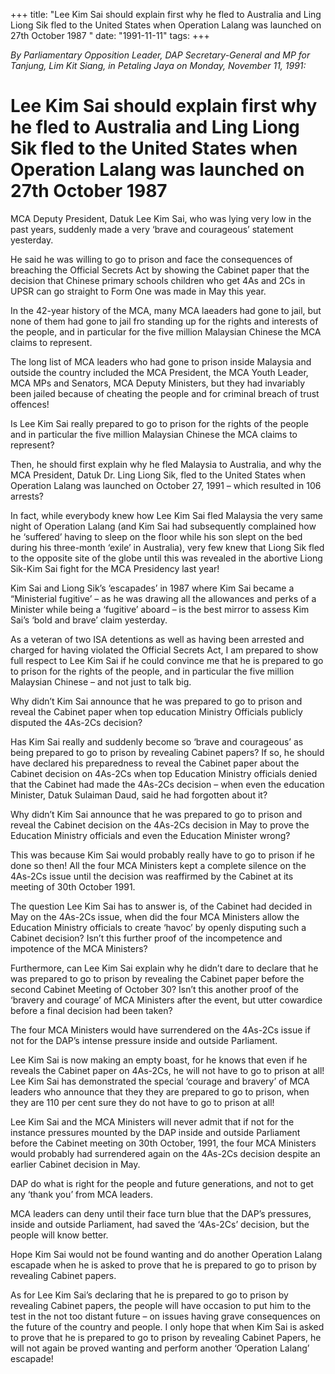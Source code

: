 +++ 
title: "Lee Kim Sai should explain first why he fled to Australia and Ling Liong Sik fled to the United States when Operation Lalang was launched on 27th October 1987						"
date: "1991-11-11"
tags:
+++

_By Parliamentary Opposition Leader, DAP Secretary-General and MP for Tanjung, Lim Kit Siang, in Petaling Jaya on Monday, November 11, 1991:_

# Lee Kim Sai should explain first why he fled to Australia and Ling Liong Sik fled to the United States when Operation Lalang was launched on 27th October 1987

MCA Deputy President, Datuk Lee Kim Sai, who was lying very low in the past years, suddenly made a very ‘brave and courageous’ statement yesterday.</u>

He said he was willing to go to prison and face the consequences of breaching the Official Secrets Act by showing the Cabinet paper that the decision that Chinese primary schools children who get 4As and 2Cs in UPSR can go straight to Form One was made in May this year.

In the 42-year history of the MCA, many MCA laeaders had gone to jail, but none of them had gone to jail fro standing up for the rights and interests of the people, and in particular for the five million Malaysian Chinese the MCA claims to represent.

The long list of MCA leaders who had gone to prison inside Malaysia and outside the country included the MCA President, the MCA Youth Leader, MCA MPs and Senators, MCA Deputy Ministers, but they had invariably been jailed because of cheating the people and for criminal breach of trust offences!

Is Lee Kim Sai really prepared to go to prison for the rights of the people and in particular the five million Malaysian Chinese the MCA claims to represent?

Then, he should first explain why he fled Malaysia to Australia, and why the MCA President, Datuk Dr. Ling Liong Sik, fled to the United States when Operation Lalang was launched on October 27, 1991 – which resulted in 106 arrests?

In fact, while everybody knew how Lee Kim Sai fled Malaysia the very same night of Operation Lalang (and Kim Sai had subsequently complained how he ‘suffered’ having to sleep on the floor while his son slept on the bed during his three-month ‘exile’ in Australia), very few knew that Liong Sik fled to the opposite site of the globe until this was revealed in the abortive Liong Sik-Kim Sai fight for the MCA Presidency last year!

Kim Sai and Liong Sik’s ‘escapades’ in 1987 where Kim Sai became a “Ministerial fugitive’ – as he was drawing all the allowances and perks of a Minister while being a ‘fugitive’ aboard – is the best mirror to assess Kim Sai’s ‘bold and brave’ claim yesterday.

As a veteran of two ISA detentions as well as having been arrested and charged for having violated the Official Secrets Act, I am prepared to show full respect to Lee Kim Sai if he could convince me that he is prepared to go to prison for the rights of the people, and in particular the five million Malaysian Chinese – and not just to talk big.

Why didn’t Kim Sai announce that he was prepared to go to prison and reveal the Cabinet paper when top education Ministry Officials publicly disputed the 4As-2Cs decision?				

Has Kim Sai really and suddenly become so ‘brave and courageous’ as being prepared to go to prison by revealing Cabinet papers? If so, he should have declared his preparedness to reveal the Cabinet paper about the Cabinet decision on 4As-2Cs when top Education Ministry officials denied that the Cabinet had made the 4As-2Cs decision – when even the education Minister, Datuk Sulaiman Daud, said he had forgotten about it?

Why didn’t Kim Sai announce that he was prepared to go to prison and reveal the Cabinet decision on the 4As-2Cs decision in May to prove the Education Ministry officials and even the Education Minister wrong?

This was because Kim Sai would probably really have to go to prison if he done so then! All the four MCA Ministers kept a complete silence on the 4As-2Cs issue until the decision was reaffirmed by the Cabinet at its meeting of 30th October 1991.

The question Lee Kim Sai has to answer is, of the Cabinet had decided in May on the 4As-2Cs issue, when did the four MCA Ministers allow the Education Ministry officials to create ‘havoc’ by openly disputing such a Cabinet decision? Isn’t this further proof of the incompetence and impotence of the MCA Ministers?

Furthermore, can Lee Kim Sai explain why he didn’t dare to declare that he was prepared to go to prison by revealing the Cabinet paper before the second Cabinet Meeting of October 30? Isn’t this another proof of the ‘bravery and courage’ of MCA Ministers after the event, but utter cowardice before a final decision had been taken?

The four MCA Ministers would have surrendered on the 4As-2Cs issue if not for the DAP’s intense pressure inside and outside Parliament.								

Lee Kim Sai is now making an empty boast, for he knows that even if he reveals the Cabinet paper on 4As-2Cs, he will not have to go to prison at all! Lee Kim Sai has demonstrated the special ‘courage and bravery’ of MCA leaders who announce that they they are prepared to go to prison, when they are 110 per cent sure they do not have to go to prison at all!

Lee Kim Sai and the MCA Ministers will never admit that if not for the instance pressures mounted by the DAP inside and outside Parliament before the Cabinet meeting on 30th October, 1991, the four MCA Ministers would probably had surrendered again on the 4As-2Cs decision despite an earlier Cabinet decision in May.

DAP do what is right for the people and future generations, and not to get any ‘thank you’ from MCA leaders.

MCA leaders can deny until their face turn blue that the DAP’s pressures, inside and outside Parliament, had saved the ‘4As-2Cs’ decision, but the people will know better.

Hope Kim Sai would not be found wanting and do another Operation Lalang escapade when he is asked to prove that he is prepared to go to prison by revealing Cabinet papers.			

As for Lee Kim Sai’s declaring that he is prepared to go to prison by revealing Cabinet papers, the people will have occasion to put him to the test in the not too distant future – on issues having grave consequences on the future of the country and people.
I only hope that when Kim Sai is asked to prove that he is prepared to go to prison by revealing Cabinet Papers, he will not again be proved wanting and perform another ‘Operation Lalang’ escapade!
 
